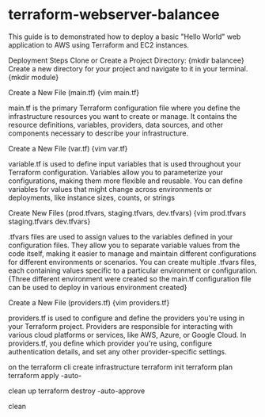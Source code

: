 # terraform-webserver-balancee
This guide is to demonstrated how to deploy a basic "Hello World" web application to AWS using Terraform and EC2 instances.

Deployment Steps
Clone or Create a Project Directory: {mkdir balancee}
Create a new directory for your project and navigate to it in your terminal. {mkdir module}

Create a New File (main.tf) {vim main.tf}

main.tf is the primary Terraform configuration file where you define the infrastructure resources you want to create or manage. It contains the resource definitions, variables, providers, data sources, and other components necessary to describe your infrastructure.

Create a New File (var.tf) {vim var.tf}

variable.tf is used to define input variables that is used throughout your Terraform configuration. Variables allow you to parameterize your configurations, making them more flexible and reusable. You can define variables for values that might change across environments or deployments, like instance sizes, counts, or strings

Create  New Files (prod.tfvars, staging.tfvars, dev.tfvars) {vim prod.tfvars staging.tfvars dev.tfvars}

.tfvars files are used to assign values to the variables defined in your configuration files. They allow you to separate variable values from the code itself, making it easier to manage and maintain different configurations for different environments or scenarios. You can create multiple .tfvars files, each containing values specific to a particular environment or configuration.
{Three different environment were created so the main.tf configuration file can be used to deploy in various environment created}

Create a New File (providers.tf) {vim providers.tf}

providers.tf is used to configure and define the providers you're using in your Terraform project. Providers are responsible for interacting with various cloud platforms or services, like AWS, Azure, or Google Cloud. In providers.tf, you define which provider you're using, configure authentication details, and set any other provider-specific settings.

on the terraform cli
create infrastructure
terraform init
terraform plan 
terraform apply -auto-

clean up 
terraform destroy -auto-approve

clean
